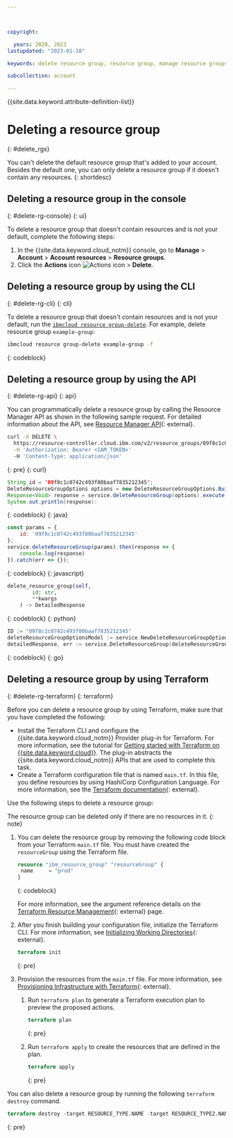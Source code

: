 ```yaml
---



copyright:

  years: 2020, 2023
lastupdated: "2023-01-18"

keywords: delete resource group, resource group, manage resource groups

subcollection: account

---
```


{{site.data.keyword.attribute-definition-list}}


# Deleting a resource group
{: #delete_rgs}

You can't delete the default resource group that's added to your account. Besides the default one, you can only delete a resource group if it doesn't contain any resources.
{: shortdesc}

## Deleting a resource group in the console
{: #delete-rg-console}
{: ui}

To delete a resource group that doesn't contain resources and is not your default, complete the following steps:

1. In the {{site.data.keyword.cloud_notm}} console, go to **Manage** > **Account** > **Account resources** > **Resource groups**.
2. Click the **Actions** icon ![Actions icon](../icons/action-menu-icon.svg "Actions") > **Delete**.

## Deleting a resource group by using the CLI
{: #delete-rg-cli}
{: cli}

To delete a resource group that doesn't contain resources and is not your default, run the [`ibmcloud resource group-delete`](/docs/cli?topic=cli-ibmcloud_commands_resource#ibmcloud_resource_group_delete). For example, delete resource group `example-group`:

```bash
ibmcloud resource group-delete example-group -f
```
{: codeblock}

## Deleting a resource group by using the API
{: #delete-rg-api}
{: api}

You can programmatically delete a resource group by calling the Resource Manager API as shown in the following sample request. For detailed information about the API, see [Resource Manager API](https://cloud.ibm.com/apidocs/resource-controller/resource-manager#delete-resource-group){: external}.

```bash
curl -X DELETE \
  https://resource-controller.cloud.ibm.com/v2/resource_groups/09f8c1c0742c493f80baaf7835212345 \
  -H 'Authorization: Bearer <IAM_TOKEN>'
  -H 'Content-Type: application/json'
```
{: pre}
{: curl}

```java
String id = '09f8c1c0742c493f80baaf7835212345';
DeleteResourceGroupOptions options = new DeleteResourceGroupOptions.Builder().id(id).build();
Response<Void> response = service.deleteResourceGroup(options).execute();
System.out.println(response):
```
{: codeblock}
{: java}

```javascript
const params = {
    id: '09f8c1c0742c493f80baaf7835212345'
};
service.deleteResourceGroup(params).then(response => {
    console.log(response)
}).catch(err => {});
```
{: codeblock}
{: javascript}

```python
delete_resource_group(self,
        id: str,
        **kwargs
    ) -> DetailedResponse
 ```
{: codeblock}
{: python}

```go
ID := "09f8c1c0742c493f80baaf7835212345"
deleteResourceGroupOptionsModel := service.NewDeleteResourceGroupOptions(ID)
detailedResponse, err := service.DeleteResourceGroup(deleteResourceGroupOptionsModel)
```
{: codeblock}
{: go}

## Deleting a resource group by using Terraform
{: #delete-rg-terraform}
{: terraform}

Before you can delete a resource group by using Terraform, make sure that you have completed the following:

- Install the Terraform CLI and configure the {{site.data.keyword.cloud_notm}} Provider plug-in for Terraform. For more information, see the tutorial for [Getting started with Terraform on {{site.data.keyword.cloud}}](/docs/ibm-cloud-provider-for-terraform?topic=ibm-cloud-provider-for-terraform-getting-started). The plug-in abstracts the {{site.data.keyword.cloud_notm}} APIs that are used to complete this task.
- Create a Terraform configuration file that is named `main.tf`. In this file, you define resources by using HashiCorp Configuration Language. For more information, see the [Terraform documentation](https://www.terraform.io/docs/language/index.html){: external}.

Use the following steps to delete a resource group:

The resource group can be deleted only if there are no resources in it.
{: note}

1. You can delete the resource group by removing the following code block from your Terraform `main.tf` file. You must have created the `resourceGroup` using the Terraform file.

   ```terraform
   resource "ibm_resource_group" "resourceGroup" {
    name     = "prod"
   }
   ```
   {: codeblock}

   For more information, see the argument reference details on the [Terraform Resource Management](https://registry.terraform.io/providers/IBM-Cloud/ibm/latest/docs/resources/resource_group){: external} page.

1. After you finish building your configuration file, initialize the Terraform CLI. For more information, see [Initializing Working Directories](https://www.terraform.io/cli/init){: external}.

   ```terraform
   terraform init
   ```
   {: pre}

1. Provision the resources from the `main.tf` file. For more information, see [Provisioning Infrastructure with Terraform](https://developer.hashicorp.com/terraform/cli/run){: external}.

   1. Run `terraform plan` to generate a Terraform execution plan to preview the proposed actions.

      ```terraform
      terraform plan
      ```
      {: pre}

   1. Run `terraform apply` to create the resources that are defined in the plan.

      ```terraform
      terraform apply
      ```
      {: pre}

You can also delete a resource group by running the following `terraform destroy` command.

```terraform
terraform destroy -target RESOURCE_TYPE.NAME -target RESOURCE_TYPE2.NAME
```
{: pre}
